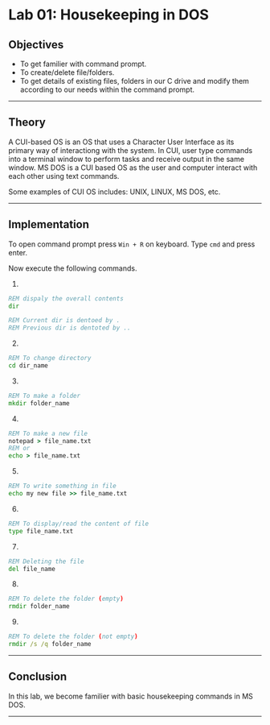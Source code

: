 # Lab 01: Housekeeping in DOS

## Objectives
- To get familier with command prompt.
- To create/delete file/folders.
- To get details of existing files, folders in our C drive and modify them according to our needs within the command prompt.

---

## Theory
A CUI-based OS is an OS that uses a Character User Interface as its primary way of interactiong with the system. In CUI, user type commands into a terminal window to perform tasks and receive output in the same window. MS DOS is a CUI based OS as the user and computer interact with each other using text commands.

Some examples of CUI OS includes: UNIX, LINUX, MS DOS, etc.

---

## Implementation
To open command prompt press `Win + R` on keyboard. Type `cmd` and press enter.

Now execute the following commands.

1. 
```cmd
REM dispaly the overall contents
dir

REM Current dir is dentoed by .
REM Previous dir is dentoted by ..
```

2. 
```cmd
REM To change directory
cd dir_name 
```

3. 
```cmd
REM To make a folder
mkdir folder_name
```

4. 
```cmd
REM To make a new file
notepad > file_name.txt
REM or
echo > file_name.txt
```

5. 
```cmd
REM To write something in file
echo my new file >> file_name.txt
```

6. 
```cmd
REM To display/read the content of file
type file_name.txt 
```

7. 
```cmd
REM Deleting the file
del file_name
```

8. 
```cmd
REM To delete the folder (empty)
rmdir folder_name
```

9. 
```cmd
REM To delete the folder (not empty)
rmdir /s /q folder_name 
```

---

## Conclusion
In this lab, we become familier with basic housekeeping commands in MS DOS.

---
